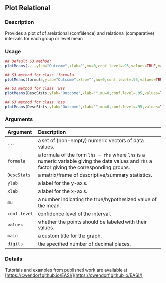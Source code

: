 ## Plot Relational

### Description

Provides a plot of of arelational (confidence) and relational (comparative) intervals for each group or level mean.

### Usage

```r
## Default S3 method:
plotMeans(...,ylab="Outcome",xlab="",mu=0,conf.level=.95,values=TRUE,main=NULL,digits=3)

## S3 method for class 'formula'
plotMeans(formula,ylab="Outcome",xlab="",mu=0,conf.level=.95,values=TRUE,main=NULL,digits=3)

## S3 method for class 'wss'
plotMeans(DescStats,ylab="Outcome",xlab="",mu=0,conf.level=.95,values=TRUE,main=NULL,digits=3)

## S3 method for class 'bss'
plotMeans(DescStats,ylab="Outcome",xlab="",mu=0,conf.level=.95,values=TRUE,main=NULL,digits=3)
```

### Arguments

Argument | Description
:-- | :--
```...``` | a set of (non-empty) numeric vectors of data values.
```formula``` | a formula of the form `lhs ~ rhs` where `lhs` is a numeric variable giving the data values and `rhs` a factor giving the corresponding groups.
```DescStats``` | a matrix/frame of descriptive/summary statistics.
```ylab``` | a label for the y-axis.
```xlab``` | a label for the x-axis.
```mu``` | a number indicating the true/hypothesized value of the mean.
```conf.level``` | confidence level of the interval.
```values``` | whether the points should be labeled with their values.
```main``` | a custom title for the graph.
```digits``` | the specified number of decimal places.

### Details

Tutorials and examples from published work are available at [https://cwendorf.github.io/EASI/](https://cwendorf.github.io/EASI/) 
